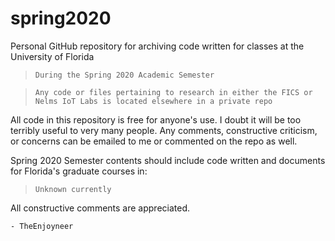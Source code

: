 # spring2020
Personal GitHub repository for archiving code written for classes at the University of Florida
  > `During the Spring 2020 Academic Semester`
  
  > `Any code or files pertaining to research in either the FICS or Nelms IoT Labs is located elsewhere in a private repo`

All code in this repository is free for anyone's use. I doubt it will be too terribly useful to very many people.
Any comments, constructive criticism, or concerns can be emailed to me or commented on the repo as well.

Spring 2020 Semester contents should include code written and documents for Florida's graduate courses in:
  > `Unknown currently`
  
  All constructive comments are appreciated.
  
    - TheEnjoyneer


